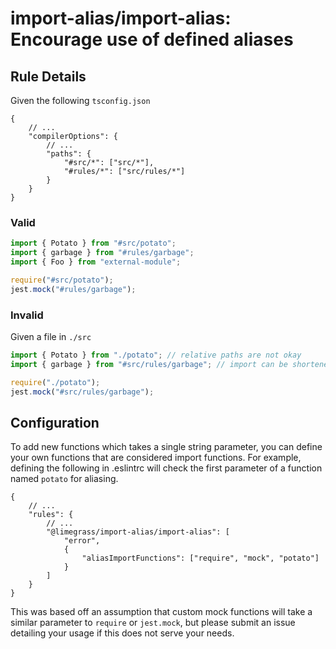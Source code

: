 # import-alias/import-alias: Encourage use of defined aliases

## Rule Details

Given the following `tsconfig.json`

```jsonc
{
    // ...
    "compilerOptions": {
        // ...
        "paths": {
            "#src/*": ["src/*"],
            "#rules/*": ["src/rules/*"]
        }
    }
}
```

### Valid

```ts
import { Potato } from "#src/potato";
import { garbage } from "#rules/garbage";
import { Foo } from "external-module";

require("#src/potato");
jest.mock("#rules/garbage");
```

### Invalid

Given a file in `./src`

```ts
import { Potato } from "./potato"; // relative paths are not okay
import { garbage } from "#src/rules/garbage"; // import can be shortened

require("./potato");
jest.mock("#src/rules/garbage");
```

## Configuration

To add new functions which takes a single string parameter,
you can define your own functions that are considered import functions.
For example, defining the following in .eslintrc will check the first
parameter of a function named `potato` for aliasing.

```jsonc
{
    // ...
    "rules": {
        // ...
        "@limegrass/import-alias/import-alias": [
            "error",
            {
                "aliasImportFunctions": ["require", "mock", "potato"]
            }
        ]
    }
}
```

This was based off an assumption that custom mock functions will take a similar
parameter to `require` or `jest.mock`, but please submit an issue detailing
your usage if this does not serve your needs.
